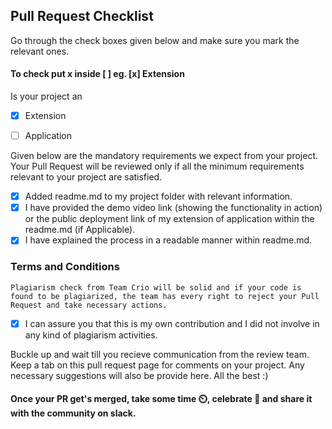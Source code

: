 
## Pull Request Checklist

Go through the check boxes given below and make sure you mark the relevant ones.
#### To check put x inside [ ] eg. [x] Extension

Is your project an
- [x] Extension 
- [ ] Application


Given below are the mandatory requirements we expect from your project. Your Pull Request will be reviewed only if all the minimum requirements relevant to your project are satisfied.

- [x] Added readme.md to my project folder with relevant information.
- [x]  I have provided the demo video link (showing the functionality in action) or the public deployment link of my extension of application within the readme.md (if Applicable).
- [x] I have explained the process in a readable manner within readme.md.

### Terms and Conditions

`Plagiarism check from Team Crio will be solid and if your code is found to be plagiarized, the team has every right to reject your Pull Request and take necessary actions.`
- [x] I can assure you that this is my own contribution and I did not involve in any kind of plagiarism activities.

Buckle up and wait till you recieve communication from the review team. Keep a tab on this pull request page for comments on your project. Any necessary suggestions will also be provide here. All the best :)

#### Once your PR get's merged, take some time ⏲️, celebrate 🥳 and share it with the community on slack. 
